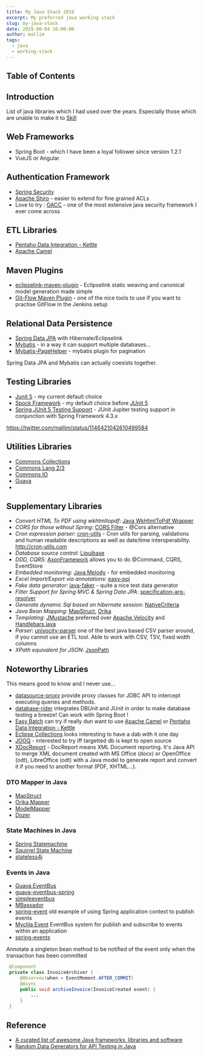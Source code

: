```yaml
---
title: My Java Stack 2019
excerpt: My preferred java working stack
slug: my-java-stack
date: 2019-08-04 16:00:00
author: mallim
tags:
  - java
  - working-stack
---
```


## Table of Contents

## Introduction

List of java libraries which I had used over the years. Especially those which are unable to make it to <a href="/skill">Skill</a>

## Web Frameworks

- Spring Boot - which I have been a loyal follower since version 1.2.1
- VueJS or Angular

## Authentication Framework

- [Spring Security](https://spring.io/projects/spring-security)
- [Apache Shiro](https://shiro.apache.org/) - easier to extend for fine grained ACLs
- Love to try : [OACC](http://oaccframework.org/) - one of the most extensive java security framework I ever come across

## ETL Libraries

- [Pentaho Data Integration - Kettle](https://community.hitachivantara.com/docs/DOC-1009855)
- [Apache Camel](https://camel.apache.org/)

## Maven Plugins

- [eclipselink-maven-plugin](https://github.com/ethlo/eclipselink-maven-plugin) - Eclipselink static weaving and canonical model generation made simple
- [Git-Flow Maven Plugin](https://aleksandr-m.github.io/gitflow-maven-plugin/) - one of the nice tools to use if you want to practise GitFlow in the Jenkins setup

## Relational Data Persistence

- [Spring Data JPA](https://docs.spring.io/spring-data/jpa/docs/current/reference/html/) with Hibernate/Eclipselink
- [Mybatis](http://www.mybatis.org) - in a way it can support multiple databases...
- [Mybatis-PageHelper](https://github.com/pagehelper/Mybatis-PageHelper) - mybatis plugin for pagination

<p class="text-white text-bold bg-red-700">Spring Data JPA and Mybatis can actually coexists together.</p>

## Testing Libraries

- [Junit 5](https://junit.org/junit5/docs/current/user-guide/) - my current default choice
- [Spock Framework](http://spockframework.org/) - my default choice before [JUnit 5](https://junit.org/junit5/docs/current/user-guide/)
- [Spring JUnit 5 Testing Support](https://github.com/sbrannen/spring-test-junit5) - JUnit Jupiter testing support in conjunction with Spring Framework 4.3.x

https://twitter.com/mallim/status/1146421042610499584

## Utilities Libraries

- [Commons Collections](http://commons.apache.org/proper/commons-collections/)
- [Commons Lang 2/3](http://commons.apache.org/proper/commons-lang/)
- [Commons IO](https://commons.apache.org/proper/commons-io/)
- [Guava](https://github.com/google/guava)
-

## Supplementary Libraries

- _Convert HTML To PDF using wkhtmltopdf_: [Java WkHtmlToPdf Wrapper](https://github.com/jhonnymertz/java-wkhtmltopdf-wrapper)
- _CORS for those without Spring_: [CORS Filter](http://software.dzhuvinov.com/cors-filter.html) - @Cors alternative
- _Cron expression parser_: [cron-utils](https://github.com/jmrozanec/cron-utils) - Cron utils for parsing, validations and human readable descriptions as well as date/time interoperability. http://cron-utils.com
- _Database source control_: [Liquibase](http://www.liquibase.org/)
- _DDD, CQRS_: [AxonFramework](https://axoniq.io/) allows you to do @Command, CQRS, EventStore
- _Embedded monitoring_: [Java Melody](https://github.com/javamelody/javamelody) - for embedded monitoring
- _Excel Import/Export via annotations_: [easy-poi](https://gitee.com/lemur/easypoi)
- _Fake data generator_: [java-faker](https://github.com/DiUS/java-faker) - quite a nice test data generator
- _Filter Support for Spring MVC & Spring Data JPA_: [specification-arg-resolver](https://github.com/tkaczmarzyk/specification-arg-resolver)
- _Generate dynamic Sql based on hibernate session_: [NativeCriteria](https://blog.przemeknowak.com/NativeCriteria/)
- _Java Bean Mapping_: [MapStruct](http://mapstruct.org/), [Orika](http://orika-mapper.github.io/orika-docs/)
- _Templating_: [JMustache](https://github.com/samskivert/jmustache) preferred over [Apache Velocity](https://velocity.apache.org/) and [Handlebars.java](http://jknack.github.io/handlebars.java/)
- _Parser_: [univocity-parser](https://github.com/uniVocity/univocity-parsers) one of the best java based CSV parser around, if you cannot use an ETL tool. Able to work with CSV, TSV, fixed width columns
- _XPath equivalent for JSON_: [JsonPath](https://github.com/json-path/JsonPath)

## Noteworthy Libraries

This means good to know and I never use...

- [datasource-proxy](https://github.com/ttddyy/datasource-proxy) provide proxy classes for JDBC API to intercept executing queries and methods.
- [database-rider](https://database-rider.github.io/database-rider/) integrates DBUnit and JUnit in order to make database testing a breeze! Can work with Spring Boot !
- [Easy Batch](https://github.com/j-easy/easy-batch/wiki) can try if really dun want to use [Apache Camel](https://camel.apache.org/) or [Pentaho Data Integration - Kettle](https://community.hitachivantara.com/docs/DOC-1009855)
- [Eclipse Collections](https://www.eclipse.org/collections/) looks interesting to have a dab with it one day
- [JOOQ](http://www.jooq.org/) - interested to try iff targetted db is kept to open source
- [XDocReport](https://github.com/opensagres/xdocreport) - DocReport means XML Document reporting. It's Java API to merge XML document created with MS Office (docx) or OpenOffice (odt), LibreOffice (odt) with a Java model to generate report and convert it if you need to another format (PDF, XHTML...).

### DTO Mapper in Java

- [MapStruct](http://mapstruct.org/)
- [Orika Mapper](http://orika-mapper.github.io/orika-docs/)
- [ModelMapper](http://modelmapper.org/)
- [Dozer](https://dozermapper.github.io/)

### State Machines in Java

- [Spring Statemachine](https://github.com/spring-projects/spring-statemachine)
- [Squirrel State Machine](http://hekailiang.github.io/squirrel/)
- [stateless4j](https://github.com/oxo42/stateless4j/)

### Events in Java

- [Guava EventBus](https://github.com/google/guava/wiki/EventBusExplained)
- [guava-eventbus-spring](https://github.com/armsargis/guava-eventbus-spring)
- [simpleeventbus](https://github.com/olostan/simpleventbus)
- [MBassador](https://github.com/bennidi/mbassador)
- [spring-event](https://github.com/psycho-ir/spring-event) old example of using Spring application context to publish events
- [Myclila Event](http://code.mycila.com/pubsub/) EventBus system for publish and subscribe to events within an application
- [spring-events](https://github.com/Ninja-Squad/spring-events)

Annotate a singleton bean method to be notified of the event only when the transaction has been committed

```java
 @Component
 private class InvoiceArchiver {
     @Observes(when = EventMoment.AFTER_COMMIT)
     @Async
     public void archiveInvoice(InvoiceCreated event) {
         ...
     }
 }
```

## Reference

- [A curated list of awesome Java frameworks, libraries and software](http://developerthing.blogspot.com/2017/09/a-curated-list-of-awesome-java_13.html)
- [Random Data Generators for API Testing in Java](https://techblog.dotdash.com/random-data-generators-for-api-testing-in-java-369c99075208)
